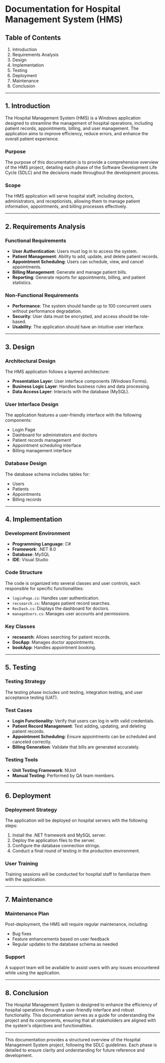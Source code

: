 # Documentation for Hospital Management System (HMS)

## Table of Contents
1. Introduction
2. Requirements Analysis
3. Design
4. Implementation
5. Testing
6. Deployment
7. Maintenance
8. Conclusion

---

## 1. Introduction
The Hospital Management System (HMS) is a Windows application designed to streamline the management of hospital operations, including patient records, appointments, billing, and user management. The application aims to improve efficiency, reduce errors, and enhance the overall patient experience.

### Purpose
The purpose of this documentation is to provide a comprehensive overview of the HMS project, detailing each phase of the Software Development Life Cycle (SDLC) and the decisions made throughout the development process.

### Scope
The HMS application will serve hospital staff, including doctors, administrators, and receptionists, allowing them to manage patient information, appointments, and billing processes effectively.

---

## 2. Requirements Analysis
### Functional Requirements
- **User Authentication**: Users must log in to access the system.
- **Patient Management**: Ability to add, update, and delete patient records.
- **Appointment Scheduling**: Users can schedule, view, and cancel appointments.
- **Billing Management**: Generate and manage patient bills.
- **Reporting**: Generate reports for appointments, billing, and patient statistics.

### Non-Functional Requirements
- **Performance**: The system should handle up to 100 concurrent users without performance degradation.
- **Security**: User data must be encrypted, and access should be role-based.
- **Usability**: The application should have an intuitive user interface.

---

## 3. Design
### Architectural Design
The HMS application follows a layered architecture:
- **Presentation Layer**: User interface components (Windows Forms).
- **Business Logic Layer**: Handles business rules and data processing.
- **Data Access Layer**: Interacts with the database (MySQL).

### User Interface Design
The application features a user-friendly interface with the following components:
- Login Page
- Dashboard for administrators and doctors
- Patient records management
- Appointment scheduling interface
- Billing management interface

### Database Design
The database schema includes tables for:
- Users
- Patients
- Appointments
- Billing records

---

## 4. Implementation
### Development Environment
- **Programming Language**: C#
- **Framework**: .NET 8.0
- **Database**: MySQL
- **IDE**: Visual Studio

### Code Structure
The code is organized into several classes and user controls, each responsible for specific functionalities:
- `loginPage.cs`: Handles user authentication.
- `recsearch.cs`: Manages patient record searches.
- `RecDash.cs`: Displays the dashboard for doctors.
- `manageUsers.cs`: Manages user accounts and permissions.

### Key Classes
- **recsearch**: Allows searching for patient records.
- **DocApp**: Manages doctor appointments.
- **bookApp**: Handles appointment booking.

---

## 5. Testing
### Testing Strategy
The testing phase includes unit testing, integration testing, and user acceptance testing (UAT).

### Test Cases
- **Login Functionality**: Verify that users can log in with valid credentials.
- **Patient Record Management**: Test adding, updating, and deleting patient records.
- **Appointment Scheduling**: Ensure appointments can be scheduled and canceled correctly.
- **Billing Generation**: Validate that bills are generated accurately.

### Testing Tools
- **Unit Testing Framework**: NUnit
- **Manual Testing**: Performed by QA team members.

---

## 6. Deployment
### Deployment Strategy
The application will be deployed on hospital servers with the following steps:
1. Install the .NET framework and MySQL server.
2. Deploy the application files to the server.
3. Configure the database connection strings.
4. Conduct a final round of testing in the production environment.

### User Training
Training sessions will be conducted for hospital staff to familiarize them with the application.

---

## 7. Maintenance
### Maintenance Plan
Post-deployment, the HMS will require regular maintenance, including:
- Bug fixes
- Feature enhancements based on user feedback
- Regular updates to the database schema as needed

### Support
A support team will be available to assist users with any issues encountered while using the application.

---

## 8. Conclusion
The Hospital Management System is designed to enhance the efficiency of hospital operations through a user-friendly interface and robust functionality. This documentation serves as a guide for understanding the project and its components, ensuring that all stakeholders are aligned with the system's objectives and functionalities.

---

This documentation provides a structured overview of the Hospital Management System project, following the SDLC guidelines. Each phase is detailed to ensure clarity and understanding for future reference and development.